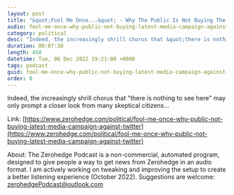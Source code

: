 ```yaml
---
layout: post
title: "&quot;Fool Me Once...&quot; - Why The Public Is Not Buying The Latest Media Campaign Against Twitter"
audio: fool-me-once-why-public-not-buying-latest-media-campaign-against-twitter-0
category: political
desc: "Indeed, the increasingly shrill chorus that &quot;there is nothing to see here&quot; may only prompt a closer look from many skeptical citizens..."
duration: 00:07:38
length: 458
datetime: Tue, 06 Dec 2022 19:21:00 +0000
tags: podcast
guid: fool-me-once-why-public-not-buying-latest-media-campaign-against-twitter-0
order: 0
---
```

Indeed, the increasingly shrill chorus that &quot;there is nothing to see here&quot; may only prompt a closer look from many skeptical citizens...

Link: [https://www.zerohedge.com/political/fool-me-once-why-public-not-buying-latest-media-campaign-against-twitter](https://www.zerohedge.com/political/fool-me-once-why-public-not-buying-latest-media-campaign-against-twitter)

About: The Zerohedge Podcast is a non-commercial, automated program, designed to give people a way to get news from Zerohedge in an audio format.  I am actively working on tweaking and improving the setup to create a better listening experience (October 2022).  Suggestions are welcome: [zerohedgePodcast@outlook.com](mailto:zerohedgePodcast@outlook.com)